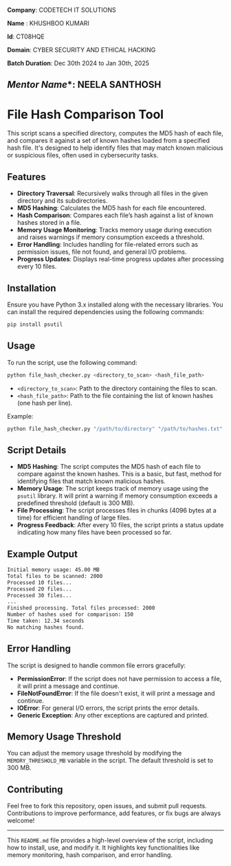 **Company**: CODETECH IT SOLUTIONS  

**Name**  : KHUSHBOO KUMARI

**Id**: CT08HQE

**Domain**: CYBER SECURITY AND ETHICAL HACKING  

**Batch Duration**: Dec 30th 2024 to Jan 30th, 2025 

*Mentor Name**: NEELA SANTHOSH
---

# File Hash Comparison Tool

This script scans a specified directory, computes the MD5 hash of each file, and compares it against a set of known hashes loaded from a specified hash file. It's designed to help identify files that may match known malicious or suspicious files, often used in cybersecurity tasks.

## Features

- **Directory Traversal**: Recursively walks through all files in the given directory and its subdirectories.
- **MD5 Hashing**: Calculates the MD5 hash for each file encountered.
- **Hash Comparison**: Compares each file’s hash against a list of known hashes stored in a file.
- **Memory Usage Monitoring**: Tracks memory usage during execution and raises warnings if memory consumption exceeds a threshold.
- **Error Handling**: Includes handling for file-related errors such as permission issues, file not found, and general I/O problems.
- **Progress Updates**: Displays real-time progress updates after processing every 10 files.

## Installation

Ensure you have Python 3.x installed along with the necessary libraries. You can install the required dependencies using the following commands:

```bash
pip install psutil
```

## Usage

To run the script, use the following command:

```bash
python file_hash_checker.py <directory_to_scan> <hash_file_path>
```

- `<directory_to_scan>`: Path to the directory containing the files to scan.
- `<hash_file_path>`: Path to the file containing the list of known hashes (one hash per line).

Example:

```bash
python file_hash_checker.py "/path/to/directory" "/path/to/hashes.txt"
```

## Script Details

- **MD5 Hashing**: The script computes the MD5 hash of each file to compare against the known hashes. This is a basic, but fast, method for identifying files that match known malicious hashes.
- **Memory Usage**: The script keeps track of memory usage using the `psutil` library. It will print a warning if memory consumption exceeds a predefined threshold (default is 300 MB).
- **File Processing**: The script processes files in chunks (4096 bytes at a time) for efficient handling of large files. 
- **Progress Feedback**: After every 10 files, the script prints a status update indicating how many files have been processed so far.

## Example Output

```bash
Initial memory usage: 45.00 MB
Total files to be scanned: 2000
Processed 10 files...
Processed 20 files...
Processed 30 files...
...
Finished processing. Total files processed: 2000
Number of hashes used for comparison: 150
Time taken: 12.34 seconds
No matching hashes found.
```

## Error Handling

The script is designed to handle common file errors gracefully:
- **PermissionError**: If the script does not have permission to access a file, it will print a message and continue.
- **FileNotFoundError**: If the file doesn't exist, it will print a message and continue.
- **IOError**: For general I/O errors, the script prints the error details.
- **Generic Exception**: Any other exceptions are captured and printed.

## Memory Usage Threshold

You can adjust the memory usage threshold by modifying the `MEMORY_THRESHOLD_MB` variable in the script. The default threshold is set to 300 MB.

## Contributing

Feel free to fork this repository, open issues, and submit pull requests. Contributions to improve performance, add features, or fix bugs are always welcome!

---

This `README.md` file provides a high-level overview of the script, including how to install, use, and modify it. It highlights key functionalities like memory monitoring, hash comparison, and error handling.
